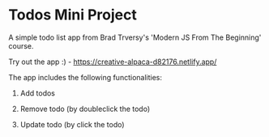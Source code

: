# Todos Mini Project

A simple todo list app from Brad Trversy's 'Modern JS From The Beginning' course.

Try out the app :) - https://creative-alpaca-d82176.netlify.app/

The app includes the following functionalities:

01. Add todos

02. Remove todo (by doubleclick the todo)

03. Update todo (by click the todo)

